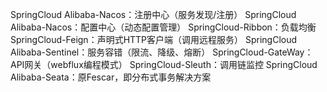 SpringCloud Alibaba-Nacos：注册中心（服务发现/注册）
SpringCloud Alibaba-Nacos：配置中心（动态配置管理）
SpringCloud-Ribbon：负载均衡
SpringCloud-Feign：声明式HTTP客户端（调用远程服务）
SpringCloud Alibaba-Sentinel：服务容错（限流、降级、熔断）
SpringCloud-GateWay：API网关（webflux编程模式）
SpringCloud-Sleuth：调用链监控
SpringCloud Alibaba-Seata：原Fescar，即分布式事务解决方案